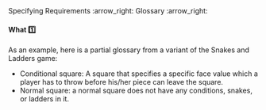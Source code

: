 <link rel="stylesheet" href="{{baseUrl}}/css/textbook.css">

<div class="website-content">

<div id="path">Specifying Requirements :arrow_right: Glossary :arrow_right:</div>

<div id="title">

#### What :one:

</div>

<div id="body">

<tip-box type="primary">
<include src="../../../common/definitions.md#def-glossary" />
</tip-box>

As an example, here is a partial glossary from a variant of the Snakes and Ladders game:

<tip-box>

* Conditional square: A square that specifies a specific face value which a player has to throw before his/her piece can leave the square.
* Normal square: a normal square does not have any conditions, snakes, or ladders in it.

</tip-box>

</div>

<div id="extras">
<div>

</div>
